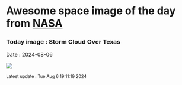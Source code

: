 
# Awesome space image of the day from [NASA](https://api.nasa.gov/)

### Today image : Storm Cloud Over Texas
Date : 2024-08-06

![](https://apod.nasa.gov/apod/image/2408/StormCloud_Rowe_960.jpg)

<small>Latest update : Tue Aug  6 19:11:19 2024</small>
        